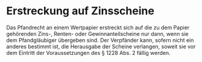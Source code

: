 # Erstreckung auf Zinsscheine

Das Pfandrecht an einem Wertpapier erstreckt sich auf die zu dem Papier gehörenden Zins-, Renten- oder Gewinnanteilscheine nur dann, wenn sie dem Pfandgläubiger übergeben sind. Der Verpfänder kann, sofern nicht ein anderes bestimmt ist, die Herausgabe der Scheine verlangen, soweit sie vor dem Eintritt der Voraussetzungen des § 1228 Abs. 2 fällig werden.